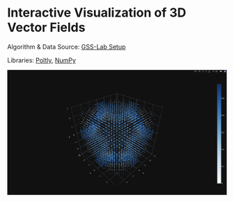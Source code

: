 # Interactive Visualization of 3D Vector Fields

Algorithm & Data Source: [GSS-Lab Setup](https://github.com/shervinazadi/GSS_PyHou_Setup)

Libraries: [Poltly](https://plotly.com/python/), [NumPy](https://numpy.org/)

![](https://github.com/shervinazadi/Notebook_Visualization/blob/master/VIS/PY_VectorField/VectorField.png)
